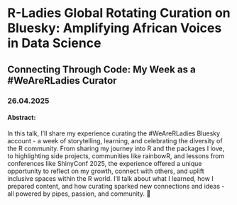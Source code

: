# R-Ladies Global Rotating Curation on Bluesky: Amplifying African Voices in Data Science

## Connecting Through Code: My Week as a #WeAreRLadies Curator

### 26.04.2025

#### Abstract:
In this talk, I’ll share my experience curating the #WeAreRLadies Bluesky account - a week of storytelling, learning, and celebrating the diversity of the R community. From sharing my journey into R and the packages I love, to highlighting side projects, communities like rainbowR, and lessons from conferences like ShinyConf 2025, the experience offered a unique opportunity to reflect on my growth, connect with others, and uplift inclusive spaces within the R world. I’ll talk about what I learned, how I prepared content, and how curating sparked new connections and ideas - all powered by pipes, passion, and community. 💜
